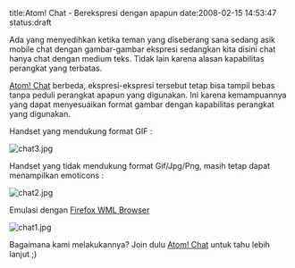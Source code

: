 title:Atom! Chat - Berekspresi dengan apapun
date:2008-02-15 14:53:47
status:draft

Ada yang menyedihkan ketika teman yang diseberang sana sedang asik mobile chat dengan gambar-gambar ekspresi sedangkan kita disini chat hanya chat dengan medium teks. Tidak lain karena alasan kapabilitas perangkat yang terbatas.

<a href="http://beta.atom.web.id/">Atom! Chat</a> berbeda, ekspresi-ekspresi tersebut tetap bisa tampil bebas tanpa peduli perangkat apapun yang digunakan. Ini karena kemampuannya yang dapat menyesuaikan format gambar dengan kapabilitas perangkat yang digunakan.

Handset yang mendukung format GIF :

<img src="http://kecebongsoft.files.wordpress.com/2008/02/chat3.jpg" alt="chat3.jpg" />

Handset yang tidak mendukung format Gif/Jpg/Png, masih tetap dapat menampilkan emoticons :

<img src="http://kecebongsoft.files.wordpress.com/2008/02/chat2.jpg" alt="chat2.jpg" />

Emulasi dengan <a href="https://addons.mozilla.org/en-US/firefox/addon/62">Firefox WML Browser</a>

<img src="http://kecebongsoft.files.wordpress.com/2008/02/chat1.jpg" alt="chat1.jpg" />

Bagaimana kami melakukannya? Join dulu <a href="http://beta.atom.web.id/">Atom! Chat</a> untuk tahu lebih lanjut ;)
